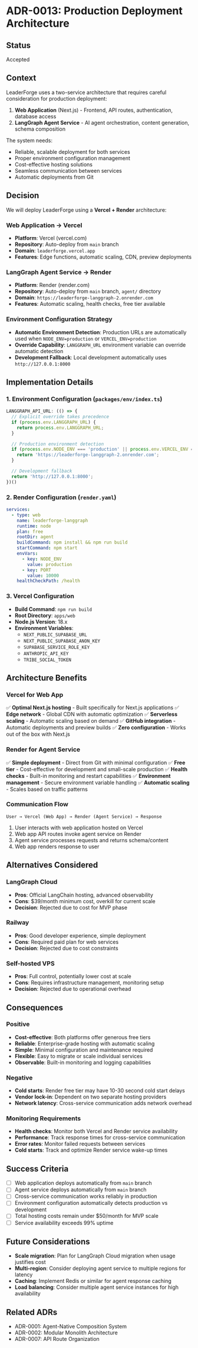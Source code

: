 # ADR-0013: Production Deployment Architecture

## Status
Accepted

## Context

LeaderForge uses a two-service architecture that requires careful consideration for production deployment:

1. **Web Application** (Next.js) - Frontend, API routes, authentication, database access
2. **LangGraph Agent Service** - AI agent orchestration, content generation, schema composition

The system needs:
- Reliable, scalable deployment for both services
- Proper environment configuration management
- Cost-effective hosting solutions
- Seamless communication between services
- Automatic deployments from Git

## Decision

We will deploy LeaderForge using a **Vercel + Render** architecture:

### Web Application → Vercel
- **Platform**: Vercel (vercel.com)
- **Repository**: Auto-deploy from `main` branch
- **Domain**: `leaderforge.vercel.app`
- **Features**: Edge functions, automatic scaling, CDN, preview deployments

### LangGraph Agent Service → Render
- **Platform**: Render (render.com)
- **Repository**: Auto-deploy from `main` branch, `agent/` directory
- **Domain**: `https://leaderforge-langgraph-2.onrender.com`
- **Features**: Automatic scaling, health checks, free tier available

### Environment Configuration Strategy
- **Automatic Environment Detection**: Production URLs are automatically used when `NODE_ENV=production` or `VERCEL_ENV=production`
- **Override Capability**: `LANGGRAPH_URL` environment variable can override automatic detection
- **Development Fallback**: Local development automatically uses `http://127.0.0.1:8000`

## Implementation Details

### 1. Environment Configuration (`packages/env/index.ts`)
```typescript
LANGGRAPH_API_URL: (() => {
  // Explicit override takes precedence
  if (process.env.LANGGRAPH_URL) {
    return process.env.LANGGRAPH_URL;
  }

  // Production environment detection
  if (process.env.NODE_ENV === 'production' || process.env.VERCEL_ENV === 'production') {
    return 'https://leaderforge-langgraph-2.onrender.com';
  }

  // Development fallback
  return 'http://127.0.0.1:8000';
})()
```

### 2. Render Configuration (`render.yaml`)
```yaml
services:
  - type: web
    name: leaderforge-langgraph
    runtime: node
    plan: free
    rootDir: agent
    buildCommand: npm install && npm run build
    startCommand: npm start
    envVars:
      - key: NODE_ENV
        value: production
      - key: PORT
        value: 10000
    healthCheckPath: /health
```

### 3. Vercel Configuration
- **Build Command**: `npm run build`
- **Root Directory**: `apps/web`
- **Node.js Version**: 18.x
- **Environment Variables**:
  - `NEXT_PUBLIC_SUPABASE_URL`
  - `NEXT_PUBLIC_SUPABASE_ANON_KEY`
  - `SUPABASE_SERVICE_ROLE_KEY`
  - `ANTHROPIC_API_KEY`
  - `TRIBE_SOCIAL_TOKEN`

## Architecture Benefits

### Vercel for Web App
✅ **Optimal Next.js hosting** - Built specifically for Next.js applications
✅ **Edge network** - Global CDN with automatic optimization
✅ **Serverless scaling** - Automatic scaling based on demand
✅ **GitHub integration** - Automatic deployments and preview builds
✅ **Zero configuration** - Works out of the box with Next.js

### Render for Agent Service
✅ **Simple deployment** - Direct from Git with minimal configuration
✅ **Free tier** - Cost-effective for development and small-scale production
✅ **Health checks** - Built-in monitoring and restart capabilities
✅ **Environment management** - Secure environment variable handling
✅ **Automatic scaling** - Scales based on traffic patterns

### Communication Flow
```
User → Vercel (Web App) → Render (Agent Service) → Response
```

1. User interacts with web application hosted on Vercel
2. Web app API routes invoke agent service on Render
3. Agent service processes requests and returns schema/content
4. Web app renders response to user

## Alternatives Considered

### LangGraph Cloud
- **Pros**: Official LangChain hosting, advanced observability
- **Cons**: $39/month minimum cost, overkill for current scale
- **Decision**: Rejected due to cost for MVP phase

### Railway
- **Pros**: Good developer experience, simple deployment
- **Cons**: Required paid plan for web services
- **Decision**: Rejected due to cost constraints

### Self-hosted VPS
- **Pros**: Full control, potentially lower cost at scale
- **Cons**: Requires infrastructure management, monitoring setup
- **Decision**: Rejected due to operational overhead

## Consequences

### Positive
- **Cost-effective**: Both platforms offer generous free tiers
- **Reliable**: Enterprise-grade hosting with automatic scaling
- **Simple**: Minimal configuration and maintenance required
- **Flexible**: Easy to migrate or scale individual services
- **Observable**: Built-in monitoring and logging capabilities

### Negative
- **Cold starts**: Render free tier may have 10-30 second cold start delays
- **Vendor lock-in**: Dependent on two separate hosting providers
- **Network latency**: Cross-service communication adds network overhead

### Monitoring Requirements
- **Health checks**: Monitor both Vercel and Render service availability
- **Performance**: Track response times for cross-service communication
- **Error rates**: Monitor failed requests between services
- **Cold starts**: Track and optimize Render service wake-up times

## Success Criteria
- [ ] Web application deploys automatically from `main` branch
- [ ] Agent service deploys automatically from `main` branch
- [ ] Cross-service communication works reliably in production
- [ ] Environment configuration automatically detects production vs development
- [ ] Total hosting costs remain under $50/month for MVP scale
- [ ] Service availability exceeds 99% uptime

## Future Considerations
- **Scale migration**: Plan for LangGraph Cloud migration when usage justifies cost
- **Multi-region**: Consider deploying agent service to multiple regions for latency
- **Caching**: Implement Redis or similar for agent response caching
- **Load balancing**: Consider multiple agent service instances for high availability

## Related ADRs
- ADR-0001: Agent-Native Composition System
- ADR-0002: Modular Monolith Architecture
- ADR-0007: API Route Organization